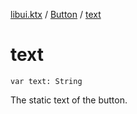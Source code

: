 [libui.ktx](../index.md) / [Button](index.md) / [text](./text.md)

# text

`var text: String`

The static text of the button.

